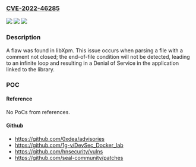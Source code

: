 ### [CVE-2022-46285](https://cve.mitre.org/cgi-bin/cvename.cgi?name=CVE-2022-46285)
![](https://img.shields.io/static/v1?label=Product&message=libXpm&color=blue)
![](https://img.shields.io/static/v1?label=Version&message=n%2Fa&color=blue)
![](https://img.shields.io/static/v1?label=Vulnerability&message=CWE-835&color=brighgreen)

### Description

A flaw was found in libXpm. This issue occurs when parsing a file with a comment not closed; the end-of-file condition will not be detected, leading to an infinite loop and resulting in a Denial of Service in the application linked to the library.

### POC

#### Reference
No PoCs from references.

#### Github
- https://github.com/0xdea/advisories
- https://github.com/1g-v/DevSec_Docker_lab
- https://github.com/hnsecurity/vulns
- https://github.com/seal-community/patches

